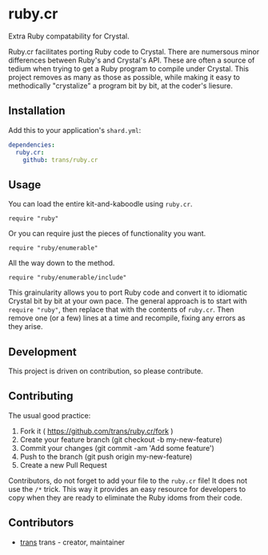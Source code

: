 # ruby.cr

Extra Ruby compatability for Crystal. 

Ruby.cr facilitates porting Ruby code to Crystal. There are numersous minor
differences between Ruby's and Crystal's API. These are often a source of
tedium when trying to get a Ruby program to compile under Crystal. This project
removes as many as those as possible, while making it easy to methodically
"crystalize" a program bit by bit, at the coder's liesure.


## Installation

Add this to your application's `shard.yml`:

```yaml
dependencies:
  ruby.cr:
    github: trans/ruby.cr
```


## Usage

You can load the entire kit-and-kaboodle using `ruby.cr`.

```crystal
require "ruby"
```

Or you can require just the pieces of functionality you want.

```crystal
require "ruby/enumerable"
```

All the way down to the method.

```crystal
require "ruby/enumerable/include"
```

This grainularity allows you to port Ruby code and convert it to idiomatic
Crystal bit by bit at your own pace. The general approach is to start
with `require "ruby"`, then replace that with the contents of `ruby.cr`.
Then remove one (or a few) lines at a time and recompile, fixing any errors
as they arise.


## Development

This project is driven on contribution, so please contribute.


## Contributing

The usual good practice:

1. Fork it ( https://github.com/trans/ruby.cr/fork )
2. Create your feature branch (git checkout -b my-new-feature)
3. Commit your changes (git commit -am 'Add some feature')
4. Push to the branch (git push origin my-new-feature)
5. Create a new Pull Request

Contributors, do not forget to add your file to the `ruby.cr` file!
It does not use the `/*` trick. This way it provides an easy resource
for developers to copy when they are ready to eliminate the Ruby
idoms from their code.


## Contributors

- [trans](https://github.com/trans) trans - creator, maintainer

